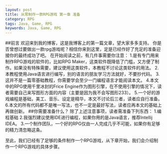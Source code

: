 ```yaml
---
layout: post
title: 从零制作一款RPG游戏 第一章 准备
category: RPG
tags: Java, Game, RPG
keywords: Java, Game, RPG
---
```


##前言
欢迎来到我的博客，这是我博客上的第一篇文章，望大家多多支持。
你是否曾想过要做出一款rpg游戏呢？相信你来到这里，定是已经作好了充足的准备迎接你的最终成功了吧。
在开始阅读之前，有几件事需要你注意：
1.是有专门用来制作RPG游戏的软件的，比如RPG Maker，这类软件既降低了门槛，又方便了制作。如果没有特殊需要，建议使用这类软件，本教程不讨论这类软件的用法。
2.本教程使用Java语言进行编写，别的语言的朋友学习方法就好，不要抄代码。
3.这并不是一篇零基础教程，你需要学会至少一门编程语言才能阅读本文。
4.本文中的RPG使用千里冰封的Frice Engine作为图形引擎，在不使用引擎的情况下，读者需要自己来写图形方面的内容（主要是因为我不会写图形233）。
5.一个好的游戏编程是基础，美工、音乐、设定是精华，本文不讨论后三者，读者应自行准备。
6.本文的所有代码都不是唯一写法，也不一定是最好写法，读者应再本文的基础上再做创新。
##你需要准备什么？
除了上述注意事项，读者需准备下列东西：
1.编程基础
2.我强烈建议使用IDE进行编程，如果你用的是Java语言，推荐Intellij IDEA。
3.一个制作团队，一个好的RPG仅由一人完成几乎不可能，如果你有足够的精力清忽略这条。

至此，我们已经有了足够的条件制作一个RPG游戏，从下章开始，我们会介绍制作一个RPG游戏的具体步骤。